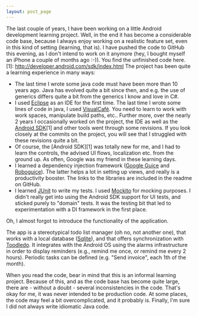 ```yaml
---
layout: post_page
---
```


The last couple of years, I have been working on a little Android development learning project. Well, in the end it has become a considerable code base, because I always enjoy working on a realistic feature set, even in this kind of setting (learning, that is). I have pushed the code to GitHub this evening, as I don't intend to work on it anymore (hey, I bought myself an iPhone a couple of months ago :-)). You find the unfinished code here.
[1]: http://developer.android.com/sdk/index.html
The project has been quite a learning experience in many ways:

* The last time I wrote some java code must have been more than 10 years ago. Java has evolved quite a bit since then, and e.g. the use of generics differs quite a bit from the generics I know and love in C#.
* I used [Eclipse](http://www.eclipse.org) as an IDE for the first time. The last time I wrote some lines of code in java, I used [VisualCafé](http://en.wikipedia.org/wiki/Visual_Caf%C3%A9). You need to learn to work with work spaces, manipulate build paths, etc.. Further more, over the nearly 2 years I occasionally worked on the project, the IDE as well as the [Android SDK](http://developer.android.com/sdk/index.html)[1] and other tools went through some revisions. If you look closely at the commits on the project, you will see that I struggled with these revisions quite a bit.
* Of course, the [Android SDK][1] was totally new for me, and I had to learn the controls, the advised UI flows, localization etc. from the ground up. As often, Google was my friend in these learning days.
* I learned a dependency injection framework ([Google Guice](https://code.google.com/p/google-guice/) and [Roboguice](https://code.google.com/p/roboguice/)). The latter helps a lot in setting up views, and really is a productivity booster. The links to the libraries are included in the readme on GitHub.
* I learned [JUnit](http://junit.org) to write my tests. I used [Mockito](https://code.google.com/p/mockito/) for mocking purposes. I didn't really get into using the Android SDK support for UI tests, and sticked purely to "domain" tests. It was the testing bit that led to experimentation with a DI framework in the first place.

Oh, I almost forgot to introduce the functionality of the application. 

The app is a stereotypical todo list manager (oh no, not another one), that works with a local database ([Sqlite](http://sqlite.org)), and that offers synchronization with [Toodledo](http://www.toodledo.com/). It integrates with the Android OS using the alarms infrastructure in order to display reminders (e.g., remind me once, or remind me every 2 hours). Periodic tasks can be defined (e.g. "Send invoice", each 1th of the month). 

When you read the code, bear in mind that this is an informal learning project. Because of this, and as the code base has become quite large, there are - without a doubt - several inconsistencies in the code. That's okay for me, it was never intended to be production code. At some places, the code may feel a bit overcomplicated, and it probably is. Finally, I'm sure I did not always write idiomatic Java code. 